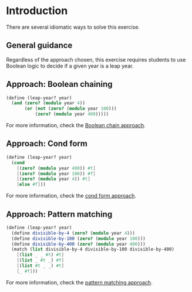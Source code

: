 # Introduction

There are several idiomatic ways to solve this exercise.

## General guidance

Regardless of the approach chosen, this exercise requires students to use Boolean logic to decide if a given year is a leap year.

## Approach: Boolean chaining

```scheme
(define (leap-year? year)
  (and (zero? (modulo year 4))
       (or (not (zero? (modulo year 100)))
           (zero? (modulo year 400)))))
```

For more information, check the [Boolean chain approach][approach-boolean-chain].

## Approach: Cond form

```scheme
(define (leap-year? year)
  (cond
    [(zero? (modulo year 400)) #t]
    [(zero? (modulo year 100)) #f]
    [(zero? (modulo year 4)) #t]
    [else #f]))
```

For more information, check the [cond form approach][approach-cond-form].

## Approach: Pattern matching

```scheme
(define (leap-year? year)
  (define divisible-by-4 (zero? (modulo year 4)))
  (define divisible-by-100 (zero? (modulo year 100)))
  (define divisible-by-400 (zero? (modulo year 400))) 
  (match (list divisible-by-4 divisible-by-100 divisible-by-400)
    [(list _ _ #t) #t]
    [(list _ #t _) #f]
    [(list #t _ _) #t]
    [_ #f]))
```

For more information, check the [pattern matching approach][approach-pattern-matching].

[approach-boolean-chain]: https://exercism.org/tracks/racket/exercises/leap/approaches/boolean-chain
[approach-cond-form]: https://exercism.org/tracks/racket/exercises/leap/cond-form
[approach-pattern-matching]: https://exercism.org/tracks/racket/exercises/leap/approaches/pattern-matching